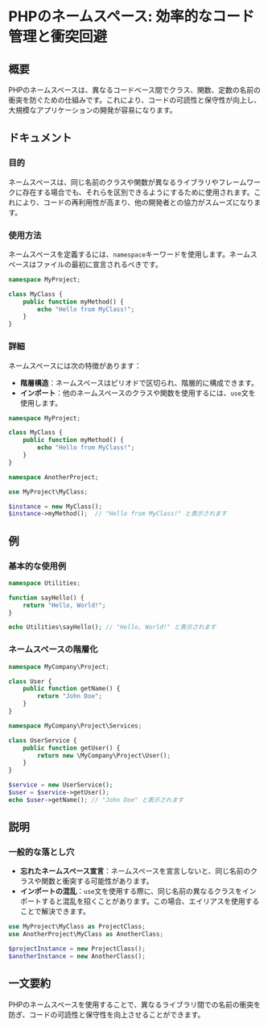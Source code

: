 <!--
Meta Description: # PHPのネームスペース: 効率的なコード管理と衝突回避 ## 概要 PHPのネームスペースは、異なるコードベース間でクラス、関数、定数の名前の衝突を防ぐための仕組みです。これにより、コードの可読性と保守性が向上し、大規模なアプリケーションの開発が容易になります。 ## ドキュメント ### 目的...
Meta Keywords: myclass, namespace, php, function, hello
-->

# PHPのネームスペース: 効率的なコード管理と衝突回避

## 概要
PHPのネームスペースは、異なるコードベース間でクラス、関数、定数の名前の衝突を防ぐための仕組みです。これにより、コードの可読性と保守性が向上し、大規模なアプリケーションの開発が容易になります。

## ドキュメント
### 目的
ネームスペースは、同じ名前のクラスや関数が異なるライブラリやフレームワークに存在する場合でも、それらを区別できるようにするために使用されます。これにより、コードの再利用性が高まり、他の開発者との協力がスムーズになります。

### 使用方法
ネームスペースを定義するには、`namespace`キーワードを使用します。ネームスペースはファイルの最初に宣言されるべきです。

```php
namespace MyProject;

class MyClass {
    public function myMethod() {
        echo "Hello from MyClass!";
    }
}
```

### 詳細
ネームスペースには次の特徴があります：
- **階層構造**：ネームスペースはピリオドで区切られ、階層的に構成できます。
- **インポート**：他のネームスペースのクラスや関数を使用するには、`use`文を使用します。

```php
namespace MyProject;

class MyClass {
    public function myMethod() {
        echo "Hello from MyClass!";
    }
}

namespace AnotherProject;

use MyProject\MyClass;

$instance = new MyClass();
$instance->myMethod();  // "Hello from MyClass!" と表示されます
```

## 例
### 基本的な使用例
```php
namespace Utilities;

function sayHello() {
    return "Hello, World!";
}

echo Utilities\sayHello(); // "Hello, World!" と表示されます
```

### ネームスペースの階層化
```php
namespace MyCompany\Project;

class User {
    public function getName() {
        return "John Doe";
    }
}

namespace MyCompany\Project\Services;

class UserService {
    public function getUser() {
        return new \MyCompany\Project\User();
    }
}

$service = new UserService();
$user = $service->getUser();
echo $user->getName(); // "John Doe" と表示されます
```

## 説明
### 一般的な落とし穴
- **忘れたネームスペース宣言**：ネームスペースを宣言しないと、同じ名前のクラスや関数と衝突する可能性があります。
- **インポートの混乱**：`use`文を使用する際に、同じ名前の異なるクラスをインポートすると混乱を招くことがあります。この場合、エイリアスを使用することで解決できます。

```php
use MyProject\MyClass as ProjectClass;
use AnotherProject\MyClass as AnotherClass;

$projectInstance = new ProjectClass();
$anotherInstance = new AnotherClass();
```

## 一文要約
PHPのネームスペースを使用することで、異なるライブラリ間での名前の衝突を防ぎ、コードの可読性と保守性を向上させることができます。